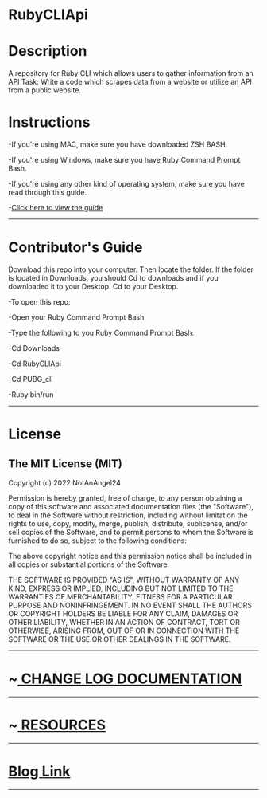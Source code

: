 # RubyCLIApi
<h1>Description</h1>

A repository for Ruby CLI which allows users to gather information from an API
Task:
Write a code which scrapes data from a website or utilize an API from a public website.
<h1>Instructions</h1>

-If you're using MAC, make sure you have downloaded ZSH BASH.

-If you're using Windows, make sure you have Ruby Command Prompt Bash.

-If you're using any other kind of operating system, make sure you have read through this guide.

-<a href="https://www.ruby-lang.org/en/documentation/installation/">Click here to view the guide</a>

---------------------------------------
<h1>Contributor's Guide</h1>
Download this repo into your computer. Then locate the folder. If the folder is located in Downloads, 
you should Cd to downloads and if you downloaded it to your Desktop. Cd to your Desktop.

-To open this repo:

-Open your Ruby Command Prompt Bash

-Type the following to you Ruby Command Prompt Bash:

-Cd Downloads

-Cd RubyCLIApi

-Cd PUBG_cli

-Ruby bin/run

-------------------------------------
<h1>License</h1>
<h2>The MIT License (MIT)</h2>

Copyright (c) 2022 NotAnAngel24

Permission is hereby granted, free of charge, to any person obtaining a copy
of this software and associated documentation files (the "Software"), to deal
in the Software without restriction, including without limitation the rights
to use, copy, modify, merge, publish, distribute, sublicense, and/or sell
copies of the Software, and to permit persons to whom the Software is
furnished to do so, subject to the following conditions:

The above copyright notice and this permission notice shall be included in
all copies or substantial portions of the Software.

THE SOFTWARE IS PROVIDED "AS IS", WITHOUT WARRANTY OF ANY KIND, EXPRESS OR
IMPLIED, INCLUDING BUT NOT LIMITED TO THE WARRANTIES OF MERCHANTABILITY,
FITNESS FOR A PARTICULAR PURPOSE AND NONINFRINGEMENT. IN NO EVENT SHALL THE
AUTHORS OR COPYRIGHT HOLDERS BE LIABLE FOR ANY CLAIM, DAMAGES OR OTHER
LIABILITY, WHETHER IN AN ACTION OF CONTRACT, TORT OR OTHERWISE, ARISING FROM,
OUT OF OR IN CONNECTION WITH THE SOFTWARE OR THE USE OR OTHER DEALINGS IN
THE SOFTWARE.

-----------------------------------

<h1>~<a href="https://medium.com/@seriouslydudelma/changelog-a1c25ef7d369"> CHANGE LOG DOCUMENTATION </a></h1>

-----------------------------------

<h1>~<a href="https://medium.com/@seriouslydudelma/resources-5ea35ead1246"> RESOURCES </a></h1>

------------------------------------
<h1><a href="https://medium.com/@seriouslydudelma/ruby-proj-a443789c50bf"> Blog Link</a></h1>

------------------------------------
